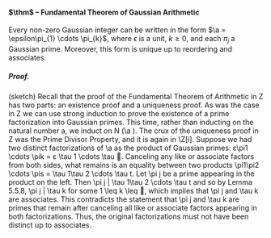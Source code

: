 #### $\thm$ – Fundamental Theorem of Gaussian Arithmetic
Every non-zero Gaussian integer can be written in the form $\a = \epsilon\pi_{1} \cdots \pi_{k}$, where $\epsilon$ is a unit, $k \geq 0$, and each $\pi_{j}$ a Gaussian prime. Moreover, this form is unique up to reordering and associates.

##### *Proof.*
(sketch) Recall that the proof of the Fundamental Theorem of Arithmetic in 
Z has two parts: an existence proof and a uniqueness proof. As was the case in Z we 
can use strong induction to prove the existence of a prime factorization into Gaussian 
primes. This time, rather than inducting on the natural number a, we induct on N (\a ). 
The crux of the uniqueness proof in Z was the Prime Divisor Property, and it 
is again in \Z[i]. Suppose we had two distinct factorizations of \a as the product of 
Gaussian primes: 
ε\pi1 \cdots \pik = ε \tau 1 \cdots \tau . 
Canceling any like or associate factors from both sides, what remains is an equality 
between two products 
\pi1\pi2 \cdots \pis = \tau 1\tau 2 \cdots \tau t. 
Let \pi j be a prime appearing in the product on the left. Then \pi j | \tau 1\tau 2 \cdots \tau t and 
so by Lemma 5.5.8, \pi j | \tau k for some 1 \leq k \leq , which implies that \pi j and \tau k 
are associates. This contradicts the statement that \pi j and \tau k are primes that remain 
after canceling all like or associate factors appearing in both factorizations. Thus, 
the original factorizations must not have been distinct up to associates.